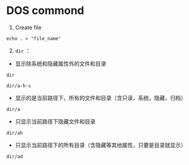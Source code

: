 # DOS commond

1. Create file

```
echo . > "file_name"
```

2. `dir` ：

- 显示除系统和隐藏属性外的文件和目录

```
dir  
```

```
dir/a-h-s
```

- 显示的是当前路径下，所有的文件和目录（含只读，系统，隐藏，归档）

```
dir/a
```

- 只显示当前路径下隐藏文件和目录

```
dir/ah
```

-  只显示当前路径下的所有目录（含隐藏等其他属性，只要是目录就显示）

```
dir/ad
```


